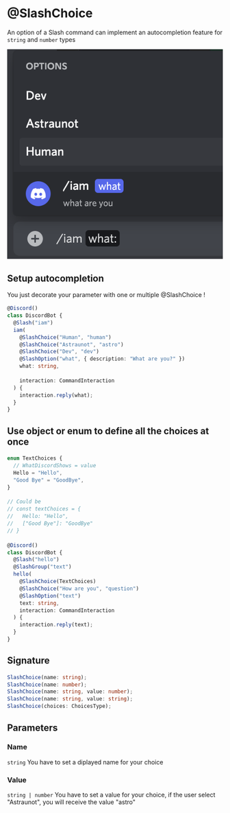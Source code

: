 # @SlashChoice

An option of a Slash command can implement an autocompletion feature for `string` and `number` types

![](../../../static/img/choices.png)

## Setup autocompletion

You just decorate your parameter with one or multiple @SlashChoice !

```ts
@Discord()
class DiscordBot {
  @Slash("iam")
  iam(
    @SlashChoice("Human", "human")
    @SlashChoice("Astraunot", "astro")
    @SlashChoice("Dev", "dev")
    @SlashOption("what", { description: "What are you?" })
    what: string,

    interaction: CommandInteraction
  ) {
    interaction.reply(what);
  }
}
```

## Use object or enum to define all the choices at once

```ts
enum TextChoices {
  // WhatDiscordShows = value
  Hello = "Hello",
  "Good Bye" = "GoodBye",
}

// Could be
// const textChoices = {
//   Hello: "Hello",
//   ["Good Bye"]: "GoodBye"
// }

@Discord()
class DiscordBot {
  @Slash("hello")
  @SlashGroup("text")
  hello(
    @SlashChoice(TextChoices)
    @SlashChoice("How are you", "question")
    @SlashOption("text")
    text: string,
    interaction: CommandInteraction
  ) {
    interaction.reply(text);
  }
}
```

## Signature

```ts
SlashChoice(name: string);
SlashChoice(name: number);
SlashChoice(name: string, value: number);
SlashChoice(name: string, value: string);
SlashChoice(choices: ChoicesType);
```

## Parameters

### Name

`string`
You have to set a diplayed name for your choice

### Value

`string | number`
You have to set a value for your choice, if the user select "Astraunot", you will receive the value "astro"
